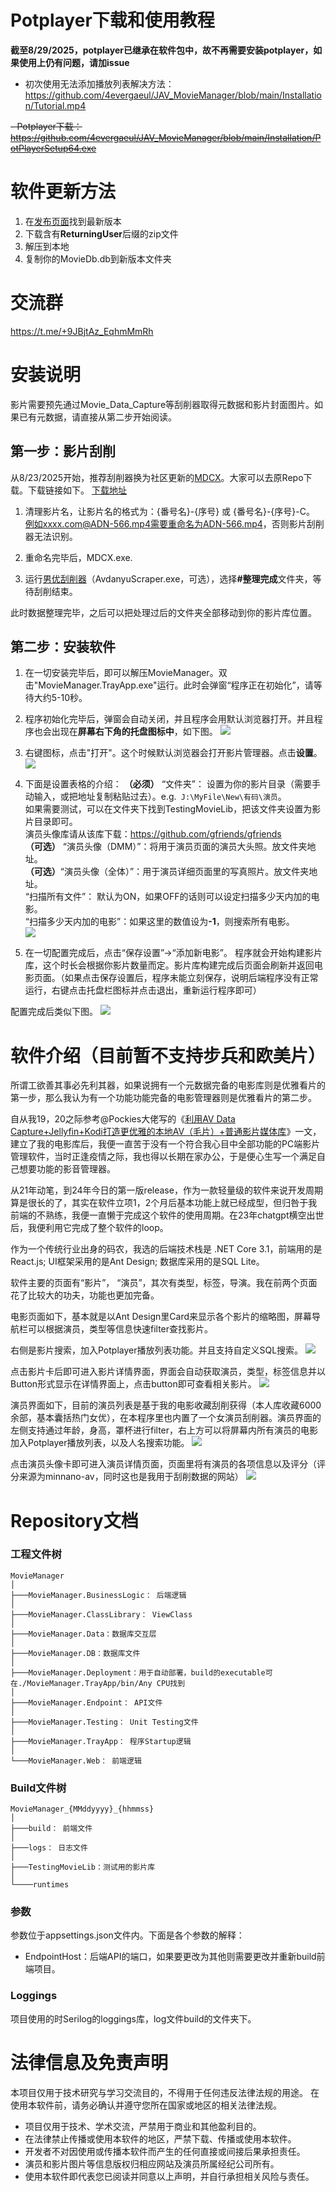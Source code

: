 # Potplayer下载和使用教程
**截至8/29/2025，potplayer已继承在软件包中，故不再需要安装potplayer，如果使用上仍有问题，请加issue**
- 初次使用无法添加播放列表解决方法：https://github.com/4evergaeul/JAV_MovieManager/blob/main/Installation/Tutorial.mp4
  
~~- Potplayer下载：https://github.com/4evergaeul/JAV_MovieManager/blob/main/Installation/PotPlayerSetup64.exe~~

# 软件更新方法
1. 在[发布页面](https://github.com/4evergaeul/JAV_MovieManager/releases/tag/v1.4.3)找到最新版本
2. 下载含有**ReturningUser**后缀的zip文件
3. 解压到本地
4. 复制你的MovieDb.db到新版本文件夹

# 交流群
https://t.me/+9JBjtAz_EqhmMmRh

# 安装说明
影片需要预先通过Movie_Data_Capture等刮削器取得元数据和影片封面图片。如果已有元数据，请直接从第二步开始阅读。
## 第一步：影片刮削
从8/23/2025开始，推荐刮削器换为社区更新的[MDCX]([https://github.com/Yuukiy/JavSP](https://github.com/sqzw-x/mdcx))。大家可以去原Repo下载。下载链接如下。
[下载地址](https://github.com/sqzw-x/mdcx/releases)

1.  清理影片名，让影片名的格式为：{番号名}-{序号} 或 {番号名}-{序号}-C。
例如xxxx.com@ADN-566.mp4需要重命名为ADN-566.mp4，否则影片刮削器无法识别。

2. 重命名完毕后，MDCX.exe.

4. 运行[男优刮削器](https://github.com/4evergaeul/AVDanyuScrapper)（AvdanyuScraper.exe，可选），选择<b>#整理完成</b>文件夹，等待刮削结束。

此时数据整理完毕，之后可以把处理过后的文件夹全部移动到你的影片库位置。

## 第二步：安装软件
1. 在一切安装完毕后，即可以解压MovieManager。双击"MovieManager.TrayApp.exe"运行。此时会弹窗“程序正在初始化”，请等待大约5-10秒。

2. 程序初始化完毕后，弹窗会自动关闭，并且程序会用默认浏览器打开。并且程序也会出现在<b>屏幕右下角的托盘图标中</b>，如下图。
![](Readme/Picture9.png)

3. 右键图标，点击"打开"。这个时候默认浏览器会打开影片管理器。点击<b>设置</b>。
![](Readme/Picture10.png)

4.  下面是设置表格的介绍：
<b>（必须）</b> “文件夹”： 设置为你的影片目录（需要手动输入，或把地址复制粘贴过去）。e.g.``` J:\MyFile\New\有码\演员```。<br>
如果需要测试，可以在文件夹下找到TestingMovieLib，把该文件夹设置为影片目录即可。<br>
演员头像库请从该库下载：https://github.com/gfriends/gfriends<br>
<b>（可选）</b> “演员头像（DMM）”：将用于演员页面的演员大头照。放文件夹地址。<br>
<b>（可选）</b>“演员头像（全体）”：用于演员详细页面里的写真照片。放文件夹地址。<br>
“扫描所有文件”： 默认为ON，如果OFF的话则可以设定扫描多少天内加的电影。<br>
“扫描多少天内加的电影”：如果这里的数值设为<b>-1</b>，则搜索所有电影。<br>
![](Readme/Picture11.png)

5. 在一切配置完成后，点击“保存设置”->“添加新电影”。 程序就会开始构建影片库，这个时长会根据你影片数量而定。影片库构建完成后页面会刷新并返回电影页面。（如果点击保存设置后，程序未能立刻保存，说明后端程序没有正常运行，右键点击托盘栏图标并点击退出，重新运行程序即可）

配置完成后类似下图。
![](Readme/Picture12.png)

# 软件介绍（目前暂不支持步兵和欧美片）
所谓工欲善其事必先利其器，如果说拥有一个元数据完备的电影库则是优雅看片的第一步，那么我认为有一个功能功能完备的电影管理器则是优雅看片的第二步。

自从我19，20之际参考@Pockies大佬写的《[利用AV Data Capture+Jellyfin+Kodi打造更优雅的本地AV（毛片）+普通影片媒体库](https://pockies.github.io/2020/01/09/av-data-capture-jellyfin-kodi/)》一文，建立了我的电影库后，我便一直苦于没有一个符合我心目中全部功能的PC端影片管理软件，当时正逢疫情之际，我也得以长期在家办公，于是便心生写一个满足自己想要功能的影音管理器。

从21年动笔，到24年今日的第一版release，作为一款轻量级的软件来说开发周期算是很长的了，其实在软件立项1，2个月后基本功能上就已经成型，但归咎于我前端的不熟练，我便一直懒于完成这个软件的使用周期。在23年chatgpt横空出世后，我便利用它完成了整个软件的loop。

作为一个传统行业出身的码农，我选的后端技术栈是 .NET Core 3.1，前端用的是React.js; UI框架采用的是Ant Design; 数据库采用的是SQL Lite。

软件主要的页面有“影片”， “演员”，其次有类型，标签，导演。我在前两个页面花了比较大的功夫，功能也更加完备。

电影页面如下，基本就是以Ant Design里Card来显示各个影片的缩略图，屏幕导航栏可以根据演员，类型等信息快速filter查找影片。

右侧是影片搜索，加入Potplayer播放列表功能。并且支持自定义SQL搜索。
![](Readme/1.jpg)

点击影片卡后即可进入影片详情界面，界面会自动获取演员，类型，标签信息并以Button形式显示在详情界面上，点击button即可查看相关影片。
![](Readme/2.png)

演员界面如下，目前的演员列表是基于我的电影收藏刮削获得（本人库收藏6000余部，基本囊括热门女优），在本程序里也内置了一个女演员刮削器。演员界面的左侧支持通过年龄，身高，罩杯进行filter，右上方可以将屏幕内所有演员的电影加入Potplayer播放列表，以及人名搜索功能。
![](Readme/3.png)

点击演员头像卡即可进入演员详情页面，页面里将有演员的各项信息以及评分（评分来源为minnano-av，同时这也是我用于刮削数据的网站）
![](Readme/4.png)

# Repository文档
### 工程文件树
```
MovieManager
│
├───MovieManager.BusinessLogic： 后端逻辑
│
├───MovieManager.ClassLibrary： ViewClass
│
├───MovieManager.Data：数据库交互层
│
├───MovieManager.DB：数据库文件
│
├───MovieManager.Deployment：用于自动部署，build的executable可在./MovieManager.TrayApp/bin/Any CPU找到
│
├───MovieManager.Endpoint： API文件
│
├───MovieManager.Testing： Unit Testing文件
│
├───MovieManager.TrayApp： 程序Startup逻辑
│
└───MovieManager.Web： 前端逻辑
```
### Build文件树
```
MovieManager_{MMddyyyy}_{hhmmss}
│
├───build： 前端文件
│
├───logs： 日志文件
│
├───TestingMovieLib：测试用的影片库
│
└────runtimes

```

### 参数
参数位于appsettings.json文件内。下面是各个参数的解释：
- EndpointHost：后端API的端口，如果要更改为其他则需要更改并重新build前端项目。

### Loggings
项目使用的时Serilog的loggings库，log文件build的文件夹下。

# 法律信息及免责声明
本项目仅用于技术研究与学习交流目的，不得用于任何违反法律法规的用途。
在使用本软件前，请务必确认并遵守您所在国家或地区的相关法律法规。
- 项目仅用于技术、学术交流，严禁用于商业和其他盈利目的。
- 在法律禁止传播或使用本软件的地区，严禁下载、传播或使用本软件。
- 开发者不对因使用或传播本软件而产生的任何直接或间接后果承担责任。
- 演员和影片图片等信息版权归相应网站及演员所属经纪公司所有。
- 使用本软件即代表您已阅读并同意以上声明，并自行承担相关风险与责任。
